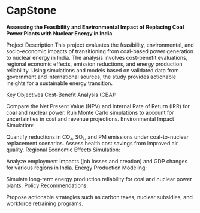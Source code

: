 # CapStone
**Assessing the Feasibility and Environmental Impact of Replacing Coal Power Plants with Nuclear Energy in India**

Project Description
This project evaluates the feasibility, environmental, and socio-economic impacts of transitioning from coal-based power generation to nuclear energy in India. The analysis involves cost-benefit evaluations, regional economic effects, emission reductions, and energy production reliability. Using simulations and models based on validated data from government and international sources, the study provides actionable insights for a sustainable energy transition.

Key Objectives
Cost-Benefit Analysis (CBA):

Compare the Net Present Value (NPV) and Internal Rate of Return (IRR) for coal and nuclear power.
Run Monte Carlo simulations to account for uncertainties in cost and revenue projections.
Environmental Impact Simulation:

Quantify reductions in CO₂, SO₂, and PM emissions under coal-to-nuclear replacement scenarios.
Assess health cost savings from improved air quality.
Regional Economic Effects Simulation:

Analyze employment impacts (job losses and creation) and GDP changes for various regions in India.
Energy Production Modeling:

Simulate long-term energy production reliability for coal and nuclear power plants.
Policy Recommendations:

Propose actionable strategies such as carbon taxes, nuclear subsidies, and workforce retraining programs.
